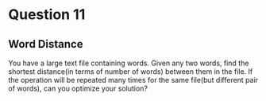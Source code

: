 # Question 11
## Word Distance 
You have a large text file containing words. Given any two words, find the shortest distance(in terms of number of words) between them in the file. If the operation will be repeated many times for the same file(but different pair of words), can you optimize your solution?
